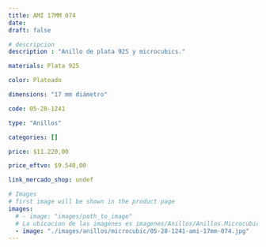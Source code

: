 ```yaml
---
title: AMI 17MM 074
date: 
draft: false

# descripcion
description : "Anillo de plata 925 y microcubics."

materials: Plata 925

color: Plateado

dimensions: "17 mm diámetro"

code: 05-28-1241

type: "Anillos"

categories: []

price: $11.220,00

price_eftvo: $9.540,00

link_mercado_shop: undef

# Images
# first image will be shown in the product page
images:
  # - image: "images/path_to_image"
  # La ubicacion de las imagenes es imagenes/Anillos/Anillos.Microcubic/05-28-1241-ami-17mm-074
  - image: "./images/anillos/microcubic/05-28-1241-ami-17mm-074.jpg"
---
```

